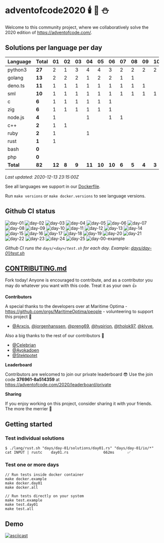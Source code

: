 # adventofcode2020 🕯️ 🎄 ⛄

Welcome to this community project, where we collaboratively solve the 2020 edition of https://adventofcode.com/.


## Solutions per language per day

| Language  | Total  | 01   |  02 |  03 |  04  |  05  | 06   | 07  | 08  | 09  | 10  | 11  | 12  |13|14|15|16|17|18|19|20|21|22|23|24|25|
|-----------|--------|------|-----|-----|------|------|------|-----|-----|-----|-----|-----|-----|-|-|-|-|-|-|-|-|-|-|-|-|-|
| python3   | **27** |  2   |  1  |  3  |  4   |  4   |  3   | 2   | 2   | 2   | 2   | 1   | 1   ||||||||||||||
| golang    | **13** |  2   |  2  |  2  |  1   |  2   |  2   | 1   | 1   |     |     |     |     ||||||||||||||
| deno.ts   | **11** |  1   |  1  |  1  |  1   |  1   |  1   | 1   | 1   | 1   |     | 1   | 1   ||||||||||||||
| sml       | **10** |  1   |  1  |  1  |  1   |  1   |  1   | 1   | 1   | 1   | 1   |     |     ||||||||||||||
| c         |  **6** |  1   |  1  |  1  |  1   |  1   |  1   |     |     |     |     |     |     ||||||||||||||
| zig       |  **6** |  1   |  1  |  1  |  1   |  1   |  1   |     |     |     |     |     |     ||||||||||||||
| node.js   |  **4** |  1   |     |     |  1   |      |  1   | 1   |     |     |     |     |     ||||||||||||||
| c++       |  **2** |  1   |  1  |     |      |      |      |     |     |     |     |     |     ||||||||||||||
| ruby      |  **2** |  1   |     |     |  1   |      |      |     |     |     |     |     |     ||||||||||||||
| rust      |  **1** |  1   |     |     |      |      |      |     |     |     |     |     |     ||||||||||||||
| bash      |  **0** |      |     |     |      |      |      |     |     |     |     |     |     ||||||||||||||
| php       |  **0** |      |     |     |      |      |      |     |     |     |     |     |     ||||||||||||||
| **Total** | **82** |**12**|**8**|**9**|**11**|**10**|**10**|**6**|**5**|**4**|**3**|**2**|**2**||||||||||||||

*Last updated: 2020-12-13 23:15:00Z*

See all languages we support in our [Dockerfile](./Dockerfile).

Run `make versions` or `make docker.versions` to see language versions.


## Github CI status

![day-01](https://github.com/Arxcis/adventofcode2020/workflows/day-01/badge.svg)
![day-02](https://github.com/Arxcis/adventofcode2020/workflows/day-02/badge.svg)
![day-03](https://github.com/Arxcis/adventofcode2020/workflows/day-03/badge.svg)
![day-04](https://github.com/Arxcis/adventofcode2020/workflows/day-04/badge.svg)
![day-05](https://github.com/Arxcis/adventofcode2020/workflows/day-05/badge.svg)
![day-06](https://github.com/Arxcis/adventofcode2020/workflows/day-06/badge.svg)
![day-07](https://github.com/Arxcis/adventofcode2020/workflows/day-07/badge.svg)
![day-08](https://github.com/Arxcis/adventofcode2020/workflows/day-08/badge.svg)
![day-09](https://github.com/Arxcis/adventofcode2020/workflows/day-09/badge.svg)
![day-10](https://github.com/Arxcis/adventofcode2020/workflows/day-10/badge.svg)
![day-11](https://github.com/Arxcis/adventofcode2020/workflows/day-11/badge.svg)
![day-12](https://github.com/Arxcis/adventofcode2020/workflows/day-12/badge.svg)
![day-13](https://github.com/Arxcis/adventofcode2020/workflows/day-13/badge.svg)
![day-14](https://github.com/Arxcis/adventofcode2020/workflows/day-14/badge.svg)
![day-15](https://github.com/Arxcis/adventofcode2020/workflows/day-15/badge.svg)
![day-16](https://github.com/Arxcis/adventofcode2020/workflows/day-16/badge.svg)
![day-17](https://github.com/Arxcis/adventofcode2020/workflows/day-17/badge.svg)
![day-18](https://github.com/Arxcis/adventofcode2020/workflows/day-18/badge.svg)
![day-19](https://github.com/Arxcis/adventofcode2020/workflows/day-19/badge.svg)
![day-20](https://github.com/Arxcis/adventofcode2020/workflows/day-20/badge.svg)
![day-21](https://github.com/Arxcis/adventofcode2020/workflows/day-21/badge.svg)
![day-22](https://github.com/Arxcis/adventofcode2020/workflows/day-22/badge.svg)
![day-23](https://github.com/Arxcis/adventofcode2020/workflows/day-23/badge.svg)
![day-24](https://github.com/Arxcis/adventofcode2020/workflows/day-24/badge.svg)
![day-25](https://github.com/Arxcis/adventofcode2020/workflows/day-25/badge.svg)
![day-00-example](https://github.com/Arxcis/adventofcode2020/workflows/day-00-example/badge.svg)

*Github CI runs the `days/<day>/test.sh` for each day. Example: [days/day-01/test.sh](./days/day-01/test.sh)*


## [CONTRIBUTING.md](./CONTRIBUTING.md)

Fork today! Anyone is encouraged to contribute, and as a contributor you may do whatever you want with this code. Treat it as your own :+1:

**Contributors**

A special thanks to the developers over at Maritime Optima - https://github.com/orgs/MaritimeOptima/people - volunteering to support this project :pray:
- [@Arxcis](https://github.com/Arxcis), [@jorgenhanssen](https://github.com/jorgenhanssen), [@preng69](https://github.com/preng69), [@hypirion](https://github.com/hypirion), [@tholok97](https://github.com/tholok97), [@klyve](https://github.com/klyve),

Also a big thanks to the rest of our contributors :tada:
- [@Celebrian](https://github.com/Celebrian)
- [@Avokadoen](https://github.com/Avokadoen)
- [@Stektpotet](https://github.com/Stektpotet)

**Leaderboard**

Contributors are welcomed to join our private leaderboard :sunglasses: Use the join code **376961-8a514359** at https://adventofcode.com/2020/leaderboard/private

**Sharing**

If you enjoy working on this project, consider sharing it with your friends. The more the merrier :santa:

## Getting started

### Test individual solutions

```
$ ./lang/rust.sh "days/day-01/solutions/day01.rs" "days/day-01/io/*"
cat INPUT | rustc    day01.rs                662ms      ✅
```

### Test one or more days
```
// Run tests inside docker container
make docker.example
make docker.day01
make docker.all

// Run tests directly on your system
make test.example
make test.day01
make test.all
```

## Demo

[![asciicast](https://asciinema.org/a/qVa7n8LmDnynRuBRvZzY5Kr7N.svg)](https://asciinema.org/a/qVa7n8LmDnynRuBRvZzY5Kr7N)
